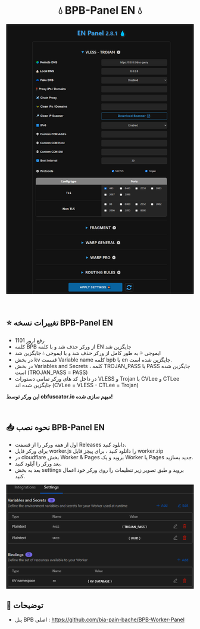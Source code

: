 <h1 align="center">💧 BPB-Panel EN 💧</h1>
<p align="center">
  <img src="images/2.png">
</p>
<br>

## ⭐ تغییرات نسخه BPB-Panel EN

- رفع ارور 1101
- کلمه BPB از ورکر حذف شد و با کلمه EN جایگزین شد
- ایموجی 💦 به طور کامل از ورکر حذف شد و با ایموجی 💧 جایگزین شد
- در بخش kv قسمت Variable name کلمه bpb با en جایگزین شده است.
- در بخش Variables and Secrets ، کلمه TROJAN_PASS با PASS جایگزین شده است (TROJAN_PASS = PASS)
- در داخل کد های ورکر تمامی دستورات VLESS و Trojan با CVLee و CTLee جایگزین شده اند (CVLee = VLESS - CTLee = Trojan)

**این ورکر توسط obfuscator.io مبهم سازی شده!**
<br>

<br>

## 📥 نحوه نصب BPB-Panel EN
- اول از همه ورکر را از قسمت Releases دانلود کنید.
- برای ورکر فایل worker.js را دانلود کنید ، برای پیجز فایل worker.zip
- در cloudflare بخش Worker & Pages بروید و یک Worker یا Pages جدید بسازید.
- بعد ورکر را آپلود کنید.
- بعد به بخش settings بروید و طبق تصویر زیر تنظیمات را روی ورکر خود اعمال کنید.


<p align="center">
  <img src="images/1.png">
</p>


## 📜 توضیحات
- پنل BPB اصلی : https://github.com/bia-pain-bache/BPB-Worker-Panel

<br>
